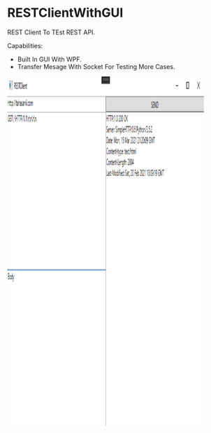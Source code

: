 # RESTClientWithGUI
REST Client To TEst REST API.

Capabilities:
- Built In GUI With WPF.
- Transfer Mesage With Socket For Testing More Cases.

<img src="https://github.com/IbrahimTahaSanli/RESTClientWithGUI/blob/main/GUIPic.png?raw=true" width="450" height="800">
